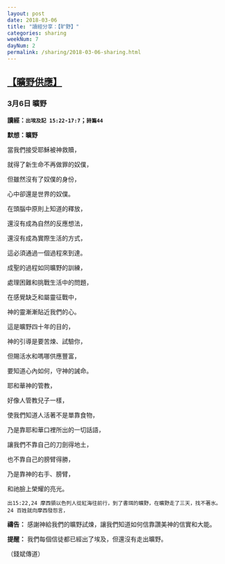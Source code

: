 ```yaml
---
layout: post
date: 2018-03-06
title: "讀經分享：【旷野】"
categories: sharing
weekNum: 7
dayNum: 2
permalink: /sharing/2018-03-06-sharing.html
---
```


## [【曠野供應】](/daily/wk7-day2-daily.html)


### 3月6日 曠野

**讀經：`出埃及記 15:22-17:7`；`詩篇44`**

**默想：曠野**

當我們接受耶穌被神救贖，

就得了新生命不再做罪的奴僕，

但雖然沒有了奴僕的身份，

心中卻還是世界的奴僕。

在頭腦中原則上知道的釋放，

還沒有成為自然的反應想法，

還沒有成為實際生活的方式，

這必須通過一個過程來到達。

成聖的過程如同曠野的訓練，

處理困難和挑戰生活中的問題，

在感覺缺乏和屬靈征戰中，

神的靈漸漸貼近我們的心。

這是曠野四十年的目的，

神的引導是要苦煉、試驗你，

但賜活水和嗎哪供應豐富，

要知道心內如何，守神的誡命。

耶和華神的管教，

好像人管教兒子一樣，

使我們知道人活著不是單靠食物，

乃是靠耶和華口裡所出的一切話語，

讓我們不靠自己的刀劍得地土，

也不靠自己的膀臂得勝，

乃是靠神的右手、膀臂，

和祂臉上榮耀的亮光。

`出15:22,24 摩西領以色列人從紅海往前行，到了書珥的曠野，在曠野走了三天，找不著水。24 百姓就向摩西發怨言，`

**禱告：** 
感謝神給我們的曠野試煉，讓我們知道如何信靠讚美神的信實和大能。

**提醒：** 
我們每個信徒都已經出了埃及，但還沒有走出曠野。

（錢斌傳道）
